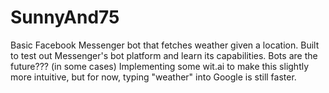 # SunnyAnd75
Basic Facebook Messenger bot that fetches weather given a location. Built to test out Messenger's bot platform and learn its capabilities. Bots are the future??? (in some cases) Implementing some wit.ai to make this slightly more intuitive, but for now, typing "weather" into Google is still faster.

